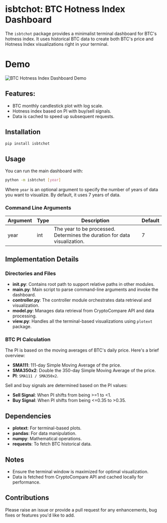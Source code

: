 # isbtchot: BTC Hotness Index Dashboard

The `isbtchot` package provides a minimalist terminal dashboard for BTC's hotness index. It uses historical BTC data to create both BTC's price and Hotness Index visualizations right in your terminal.

# Demo

![BTC Hotness Index Dashboard Demo](media/demo.png)


## Features:

- BTC monthly candlestick plot with log scale.
- Hotness index based on PI with buy/sell signals.
- Data is cached to speed up subsequent requests.

## Installation

```bash
pip install isbtchot
```
## Usage

You can run the main dashboard with:

```bash
python -m isbtchot [year]
```

Where `year` is an optional argument to specify the number of years of data you want to visualize. By default, it uses 7 years of data.

### Command Line Arguments

| Argument | Type | Description | Default |
|---|---|---|---|
| year | int | The year to be processed. Determines the duration for data visualization. | 7 |

## Implementation Details

### Directories and Files

- **__init__.py**: Contains root path to support relative paths in other modules.
- **__main__.py**: Main script to parse command-line arguments and invoke the dashboard.
- **controller.py**: The controller module orchestrates data retrieval and visualization.
- **model.py**: Manages data retrieval from CryptoCompare API and data processing.
- **view.py**: Handles all the terminal-based visualizations using `plotext` package.

### BTC PI Calculation

The PI is based on the moving averages of BTC's daily price. Here's a brief overview:

- **SMA111**: 111-day Simple Moving Average of the price.
- **SMA350x2**: Double the 350-day Simple Moving Average of the price.
- **PI**: `SMA111 / SMA350x2`.

Sell and buy signals are determined based on the PI values:

- **Sell Signal**: When PI shifts from being >=1 to <1.
- **Buy Signal**: When PI shifts from being <=0.35 to >0.35.

## Dependencies

- **plotext**: For terminal-based plots.
- **pandas**: For data manipulation.
- **numpy**: Mathematical operations.
- **requests**: To fetch BTC historical data.

## Notes

- Ensure the terminal window is maximized for optimal visualization.
- Data is fetched from CryptoCompare API and cached locally for performance.

## Contributions

Please raise an issue or provide a pull request for any enhancements, bug fixes or features you'd like to add.